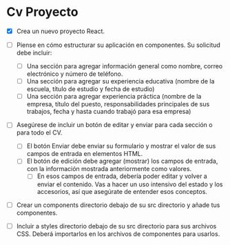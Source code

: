 # Cv Proyecto

- [x] Crea un nuevo proyecto React.

- [ ] Piense en cómo estructurar su aplicación en componentes. Su solicitud debe incluir:
  - [ ] Una sección para agregar información general como nombre, correo electrónico y número de teléfono.
  - [ ] Una sección para agregar su experiencia educativa (nombre de la escuela, título de estudio y fecha de estudio)
  - [ ] Una sección para agregar experiencia práctica (nombre de la empresa, título del puesto, responsabilidades principales de sus trabajos, fecha y hasta cuando trabajó para esa empresa)

- [ ] Asegúrese de incluir un botón de editar y enviar para cada sección o para todo el CV.
  - [ ] El botón Enviar debe enviar su formulario y mostrar el valor de sus campos de entrada en elementos HTML.
  - [ ] El botón de edición debe agregar (mostrar) los campos de entrada, con la información mostrada anteriormente como valores.
    - [ ] En esos campos de entrada, debería poder editar y volver a enviar el contenido. Vas a hacer un uso intensivo del estado y los accesorios, así que asegúrate de entender esos conceptos.

- [ ] Crear un components directorio debajo de su src directorio y añade tus componentes.

- [ ] Incluir a styles directorio debajo de su src directorio para sus archivos CSS. Deberá importarlos en los archivos de componentes para usarlos.
